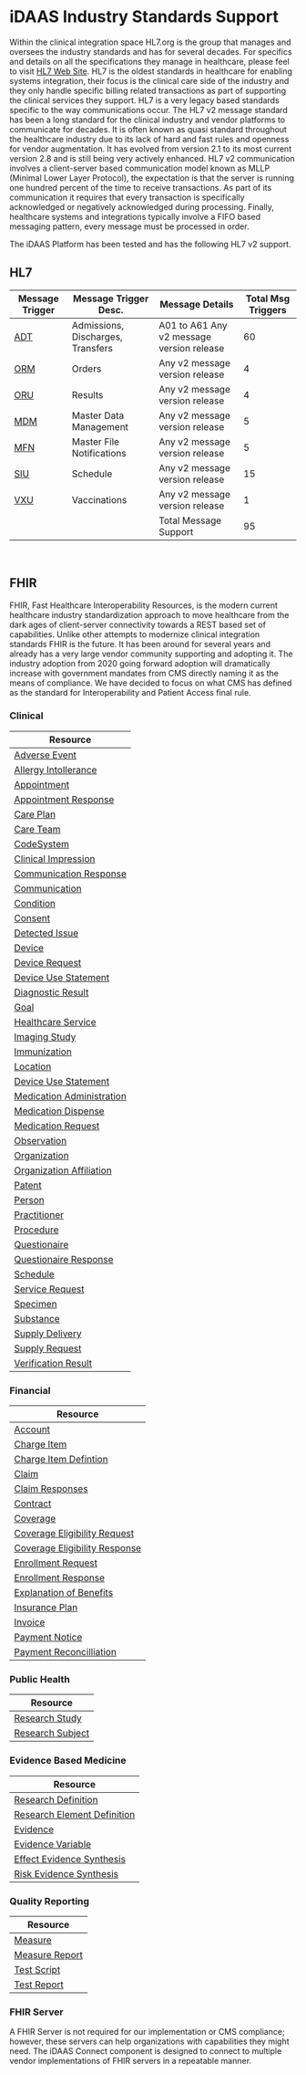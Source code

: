 # iDAAS Industry Standards Support

Within the clinical integration space HL7.org is the group that manages and oversees the industry standards and has for 
several decades. For specifics and details on all the specifications they manage in healthcare, please feel to visit 
<a href="https://www.hl7.org/" target=_blank> HL7 Web Site</a>. HL7 is the oldest standards in healthcare for enabling systems integration, their focus is the clinical care side of 
the industry and they only handle specific billing related transactions as part of supporting the clinical services 
they support. HL7 is a very legacy based standards specific to the way communications occur. The HL7 v2 message 
standard has been a long standard for the clinical industry and vendor platforms to communicate for decades. 
It is often known as quasi standard throughout the healthcare industry due to its lack of hard and fast rules 
and openness for vendor augmentation. It has evolved from version 2.1 to its most current version 2.8 and 
is still being very actively enhanced. HL7 v2 communication involves a client-server based communication model 
known as MLLP (Minimal Lower Layer Protocol), the expectation is that the server is running one hundred percent 
of the time to receive transactions. As part of its communication it requires that every transaction is specifically 
acknowledged or negatively acknowledged during processing. Finally, healthcare systems and integrations typically 
involve a FIFO based messaging pattern, every message must be processed in order.

The iDAAS Platform has been tested and has the following HL7 v2 support.

## HL7
|Message Trigger| Message Trigger Desc. | Message Details | Total Msg Triggers |
|---------------| --------------------- | --------------- | ------------------ |
|<a href="https://datica.com/academy/hl7-201-the-admission-discharge-transfer-adt-message/" target="_blank">ADT</a> | Admissions, Discharges, Transfers | A01 to A61 Any v2 message version release | 60
|<a href="https://datica.com/academy/hl7-203-the-hl7-orm-order-entry-message/" target="_blank">ORM</a> | Orders | Any v2 message version release | 4
|<a href="https://www.lyniate.com/knowledge-hub/hl7-oru-message/" target="_blank">ORU</a> | Results| Any v2 message version release | 4
|<a href="https://datica.com/academy/hl7-205-the-hl7-mdm-medical-document-management-message/" target="_blank">MDM</a> | Master Data Management | Any v2 message version release | 5
|<a href="http://www.hl7.eu/refactored/dom07.html" target="_blank">MFN</a> | Master File Notifications | Any v2 message version release | 5
|<a href="https://www.lyniate.com/knowledge-hub/hl7-siu-message/" target="_blank">SIU</a> | Schedule | Any v2 message version release | 15 
|<a href="https://hl7-definition.caristix.com/v2/HL7v2.3/TriggerEvents/VXU_V04" target="_blank">VXU</a> |Vaccinations | Any v2 message version release |1
|||Total Message Support | 95
<br>

## FHIR
FHIR, Fast Healthcare Interoperability Resources, is the modern current healthcare industry standardization approach to
move healthcare from the dark ages of client-server connectivity towards a REST based set of capabilities. 
Unlike other attempts to modernize clinical integration standards FHIR is the future. It has been around for several years 
and already has a very large vendor community supporting and adopting it. The industry adoption from 2020 going forward 
adoption will dramatically increase with government mandates from CMS directly naming it as the means of compliance. 
We have decided to focus on what CMS has defined as the standard for Interoperability and Patient Access final rule. 

### Clinical

|Resource| 
|----------| 
|<a href="https://www.hl7.org/fhir/adverseevent.html" target="_blank">Adverse Event</a>|
|<a href="https://www.hl7.org/fhir/allergyintollerance.html" target="_blank">Allergy Intollerance</a>|
|<a href="https://www.hl7.org/fhir/appointment.html" target="_blank">Appointment</a>|
|<a href="https://www.hl7.org/fhir/appointmentresponse.html" target="_blank">Appointment Response</a>|
|<a href="https://www.hl7.org/fhir/careplan.html" target="_blank">Care Plan</a>|
|<a href="https://www.hl7.org/fhir/careteam.html" target="_blank">Care Team</a>|
|<a href="https://www.hl7.org/fhir/codesystem.html" target="_blank">CodeSystem</a>|
|<a href="https://www.hl7.org/fhir/clinicalimpression.html" target="_blank">Clinical Impression</a>|
|<a href="https://www.hl7.org/fhir/communicationresponse.html" target="_blank">Communication Response</a>|
|<a href="https://www.hl7.org/fhir/communication.html" target="_blank">Communication</a>|
|<a href="https://www.hl7.org/fhir/condition.html" target="_blank">Condition</a>|
|<a href="https://www.hl7.org/fhir/consent.html" target="_blank">Consent</a>|
|<a href="https://www.hl7.org/fhir/detectedissue.html" target="_blank">Detected Issue</a>|
|<a href="https://www.hl7.org/fhir/device.html" target="_blank">Device</a>|
|<a href="https://www.hl7.org/fhir/devicerequest.html" target="_blank">Device Request</a>|
|<a href="https://www.hl7.org/fhir/deviceusestatement.html" target="_blank">Device Use Statement</a>|
|<a href="https://www.hl7.org/fhir/diagnosticresult.html" target="_blank">Diagnostic Result</a>|
|<a href="https://www.hl7.org/fhir/goal.html" target="_blank">Goal</a>|
|<a href="https://www.hl7.org/fhir/healthcareservice.html" target="_blank">Healthcare Service</a>|
|<a href="https://www.hl7.org/fhir/imagingstudy.html" target="_blank">Imaging Study</a>|
|<a href="https://www.hl7.org/fhir/immunization.html" target="_blank">Immunization</a>|
|<a href="https://www.hl7.org/fhir/location.html" target="_blank">Location</a>|
|<a href="https://www.hl7.org/fhir/deviceusestatement.html" target="_blank">Device Use Statement</a>|
|<a href="https://www.hl7.org/fhir/medicationadministration.html" target="_blank">Medication Administration</a>|
|<a href="https://www.hl7.org/fhir/medicationdispense.html" target="_blank">Medication Dispense</a>|
|<a href="https://www.hl7.org/fhir/medicationrequest.html" target="_blank">Medication Request</a>|
|<a href="https://www.hl7.org/fhir/observation.html" target="_blank">Observation</a>|
|<a href="https://www.hl7.org/fhir/organization.html" target="_blank">Organization</a>|
|<a href="https://www.hl7.org/fhir/organizationaffiliation.html" target="_blank">Organization Affiliation</a>|
|<a href="https://www.hl7.org/fhir/patient.html" target="_blank">Patent</a>|
|<a href="https://www.hl7.org/fhir/person.html" target="_blank">Person</a>|
|<a href="https://www.hl7.org/fhir/practitioner.html" target="_blank">Practitioner</a>|
|<a href="https://www.hl7.org/fhir/procedure.html" target="_blank">Procedure</a>|
|<a href="https://www.hl7.org/fhir/questionaire.html" target="_blank">Questionaire</a>|
|<a href="https://www.hl7.org/fhir/questionaireresponse.html" target="_blank">Questionaire Response</a>|
|<a href="https://www.hl7.org/fhir/schedule.html" target="_blank">Schedule</a>|
|<a href="https://www.hl7.org/fhir/servicerequest.html" target="_blank">Service Request</a>|
|<a href="https://www.hl7.org/fhir/specimen.html" target="_blank">Specimen</a>|
|<a href="https://www.hl7.org/fhir/substance.html" target="_blank">Substance</a>|
|<a href="https://www.hl7.org/fhir/supplydelivery.html" target="_blank">Supply Delivery</a>|
|<a href="https://www.hl7.org/fhir/supplyrequest.html" target="_blank">Supply Request</a>|
|<a href="https://www.hl7.org/fhir/verificationresult.html" target="_blank">Verification Result</a>|

### Financial

|Resource| 
|----------| 
|<a href="https://www.hl7.org/fhir/account.html" target="_blank">Account</a> | 
|<a href="https://www.hl7.org/fhir/chargeitem.html" target="_blank">Charge Item</a> | 
|<a href="https://www.hl7.org/fhir/chargeitemdefinition.html" target="_blank">Charge Item Defintion</a> | 
|<a href="https://www.hl7.org/fhir/claim.html" target="_blank">Claim</a> |
|<a href="https://www.hl7.org/fhir/claimresponse.html" target="_blank">Claim Responses</a> | 
|<a href="https://www.hl7.org/fhir/contract.html" target="_blank">Contract</a> | 
|<a href="https://www.hl7.org/fhir/coverage.html" target="_blank">Coverage</a> | 
|<a href="https://www.hl7.org/fhir/coverageelibilityrequest.html" target="_blank">Coverage Eligibility Request</a> |  
|<a href="https://www.hl7.org/fhir/coverageeligibilityresponse.html" target="_blank">Coverage Eligibility Response</a> | 
|<a href="https://www.hl7.org/fhir/enrollmentrequest.html" target="_blank">Enrollment Request</a> | 
|<a href="https://www.hl7.org/fhir/enrollmentresponse.html" target="_blank">Enrollment Response</a> | 
|<a href="https://www.hl7.org/fhir/explanationofbenefits.html" target="_blank">Explanation of Benefits</a> | 
|<a href="https://www.hl7.org/fhir/insuranceplan.html" target="_blank">Insurance Plan</a> | 
|<a href="https://www.hl7.org/fhir/invoice.html" target="_blank">Invoice</a> | 
|<a href="https://www.hl7.org/fhir/paymentnotice.html" target="_blank">Payment Notice</a> | 
|<a href="https://www.hl7.org/fhir/paymentreconcilliation.html" target="_blank">Payment Reconcilliation</a> | 

### Public Health

|Resource| 
|----------| 
|<a href="https://www.hl7.org/fhir/researchstudy.html" target="_blank">Research Study</a> | 
|<a href="https://www.hl7.org/fhir/researchsubject.html" target="_blank">Research Subject</a>| 

### Evidence Based Medicine

|Resource| 
|----------| 
|<a href="https://www.hl7.org/fhir/researchdefinition.html" target="_blank">Research Definition</a> | 
|<a href="https://www.hl7.org/fhir/researchelementdefinition.html" target="_blank">Research Element Definition</a>| 
|<a href="https://www.hl7.org/fhir/evidence.html" target="_blank">Evidence</a>| 
|<a href="https://www.hl7.org/fhir/evidencevariable.html" target="_blank">Evidence Variable</a>| 
|<a href="https://hl7.org/fhir/R4/effectevidencesynthesis.html" target="_blank">Effect Evidence Synthesis</a>| 
|<a href="https://hl7.org/fhir/R4/riskevidencesynthesis.html" target="_blank">Risk Evidence Synthesis</a>| 

### Quality Reporting

|Resource| 
|----------| 
|<a href="https://www.hl7.org/fhir/measure.html" target="_blank">Measure</a> | 
|<a href="https://www.hl7.org/fhir/measurereport.html" target="_blank">Measure Report</a> | 
|<a href="https://www.hl7.org/fhir/testscript.html" target="_blank">Test Script</a> | 
|<a href="https://www.hl7.org/fhir/testreport.html" target="_blank">Test Report</a> | 

### FHIR Server
A FHIR Server is not required for our implementation or CMS compliance; however, these servers can help organizations with capabilities they might need. The iDAAS Connect component is designed to connect to multiple vendor implementations of FHIR servers in a repeatable manner. 

